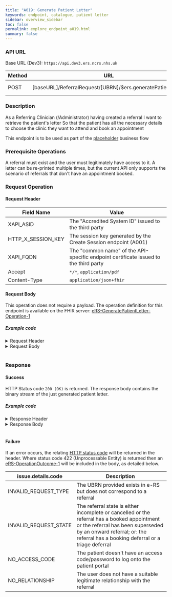 ```yaml
---
title: "A019: Generate Patient Letter"
keywords: endpoint, catalogue, patient letter
sidebar: overview_sidebar
toc: false
permalink: explore_endpoint_a019.html
summary: false
---
```


### API URL

Base URL (Dev3): `https://api.dev3.ers.ncrs.nhs.uk`

| Method | URL | Authentication |
| -------------| --- | ---------------- |
| POST |  [baseURL]/ReferralRequest/[UBRN]/$ers.generatePatientLetter | Session Token [(Details)](develop_business_flow_bf001.html) |

### Description
As a Referring Clinician (/Administrator) having created a referral
I want to retrieve the patient's letter
So that the patient has all the necessary details to choose the clinic they want to attend and book an appointment

This endpoint is to be used as part of the [placeholder](placeholder) business flow

### Prerequisite Operations
A referral must exist and the user must legitimately have access to it. A letter can be re-printed multiple times, but the current API only supports the scenario of referrals that don't have an appointment booked.

### Request Operation

#### Request Header

| Field Name | Value |
| ---- | ---- |
| XAPI_ASID | The "Accredited System ID" issued to the third party |
| HTTP_X_SESSION_KEY | The session key generated by the Create Session endpoint (A001)  |
| XAPI_FQDN | The "common name" of the API-specific endpoint certificate issued to the third party |
| Accept | `*/*`, `application/pdf` |
|Content-Type |	`application/json+fhir` |

#### Request Body
This operation does not require a payload.
The operation definition for this endpoint is available on the FHIR server: [eRS-GeneratePatientLetter-Operation-1](https://fhir.nhs.uk/STU3/OperationDefinition/eRS-GeneratePatientLetter-Operation-1)

##### Example code

<details><summary>Request Header</summary>
<br>
  <pre>
    EXAMPLE CODE HERE
  </pre>
</details>

<details><summary>Request Body</summary>
<br>
  <pre>
    N/A
  </pre>
</details>
<br>

### Response

#### Success
HTTP Status code `200 (OK)` is returned.
The response body contains the binary stream of the just generated patient letter.

##### Example code
<details><summary>Response Header</summary>
<br>
  <pre>
    EXAMPLE CODE HERE
  </pre>
</details>
<details><summary>Response Body</summary>
<br>
  <pre>
    EXAMPLE BINARY STREAM
  </pre>
</details>
<br>

#### Failure
If an error occurs, the relating [HTTP status code](explore_error_messages.html) will be returned in the header.
Where status code 422 (Unprocessable Entity) is returned then an [eRS-OperationOutcome-1](https://fhir.nhs.uk/STU3/StructureDefinition/eRS-OperationOutcome-1) will be included in the body, as detailed below.  

| issue.details.code | Description |
| ------------------ | ------ |
| INVALID_REQUEST_TYPE | The UBRN provided exists in e-RS but does not correspond to a referral |
| INVALID_REQUEST_STATE | The referral state is either incomplete or cancelled or the referral has a booked appointment or the referral has been superseded by an onward referral; or: the referral has a booking deferral or a triage deferral |  
| NO_ACCESS_CODE | The patient doesn't have an access code/password to log onto the patient portal |
| NO_RELATIONSHIP | The user does not have a suitable legitimate relationship with the referral |

